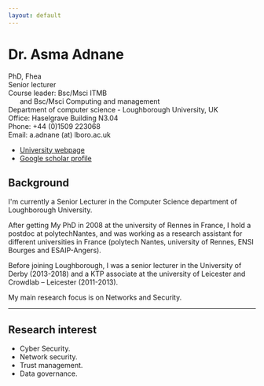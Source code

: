 ```yaml
---
layout: default
---
```



# Dr. Asma Adnane
<dl>
<dt>PhD, Fhea</dt>
<dt>Senior lecturer</dt>
<dt>Course leader: Bsc/Msci ITMB </dt>
<dt>&nbsp;&nbsp;&nbsp;&nbsp;&nbsp;&nbsp;and Bsc/Msci Computing and management</dt>
<dd></dd>
<dt>Department of computer science - Loughborough University, UK</dt>
<dt>Office: Haselgrave Building N3.04</dt>
<dt>Phone: +44 (0)1509 223068</dt>
<dt>Email: a.adnane (at) lboro.ac.uk</dt>

<dt></dt>
<dd></dd>
</dl>

*	[University webpage](https://www.lboro.ac.uk/departments/compsci/staff/asma-adnane/)
*	[Google scholar profile](https://scholar.google.de/citations?user=yNx6iUwAAAAJ&hl=en)


## Background

I'm currently a Senior Lecturer in the Computer Science department of Loughborough University.

After getting My PhD in 2008 at the university of Rennes in France, I hold a postdoc at polytechNantes, 
and was working as a research assistant for different universities in France 
(polytech Nantes, university of Rennes, ENSI Bourges and ESAIP-Angers).

Before joining Loughborough, I was a senior lecturer in the University of Derby (2013-2018) 
and a KTP associate at the university of Leicester and Crowdlab – Leicester (2011-2013).

My main research focus is on Networks and Security.


* * *
## Research interest

*   Cyber Security.
*   Network security.
*   Trust management.
*	Data governance.

